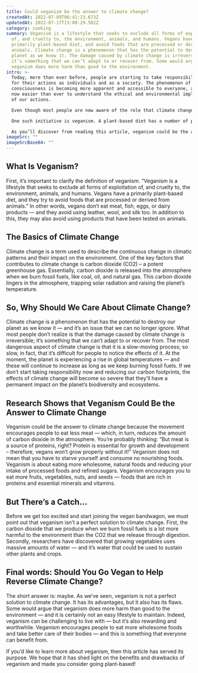 ```yaml
---
title: Could veganism be the answer to climate change?
createdAt: 2022-07-09T06:41:23.673Z
updatedAt: 2022-07-17T15:00:29.502Z
category: cooking
summary: Veganism is a lifestyle that seeks to exclude all forms of exploitation
  of, and cruelty to, the environment, animals, and humans. Vegans have a
  primarily plant-based diet, and avoid foods that are processed or derived from
  animals. Climate change is a phenomenon that has the potential to destroy our
  planet as we know it. The damage caused by climate change is irreversible;
  it’s something that we can’t adapt to or recover from. Some would argue that
  veganism does more harm than good to the environment.
intro: >-
  Today, more than ever before, people are starting to take responsibility
  for their actions as individuals and as a society. The phenomenon of social
  consciousness is becoming more apparent and accessible to everyone, and it’s
  now easier than ever to understand the ethical and environmental implications
  of our actions.

  Even though most people are now aware of the role that climate change plays in destroying the planet and reducing its biodiversity, very few are taking actionable steps to reduce their carbon footprint by reducing waste and using cleaner energy. In addition to this, there is no singular answer or solution to reversing the effects of pollution on our home planet; rather, it will require an amalgamation of many different initiatives working together simultaneously.

  One such initiative is veganism. A plant-based diet has a number of positive benefits on the environment — mainly because raising livestock produces a substantial amount of greenhouse gas emissions. If we all stopped eating meat it would have a huge effect on carbon dioxide levels, deforestation rates, and natural water courses.

  As you’ll discover from reading this article, veganism could be the answer to climate change; however, there are also some drawbacks. This article explores all angles so that you can make an informed decision whether you’d like to become vegan or not.
imageSrc: ""
imageSrcBase64: ""
---
```


## What Is Veganism?

First, it’s important to clarify the definition of veganism. “Veganism is a lifestyle that seeks to exclude all forms of exploitation of, and cruelty to, the environment, animals, and humans. Vegans have a primarily plant-based diet, and they try to avoid foods that are processed or derived from animals.”
In other words, vegans don’t eat meat, fish, eggs, or dairy products — and they avoid using leather, wool, and silk too. In addition to this, they may also avoid using products that have been tested on animals.

## The Basics of Climate Change

Climate change is a term used to describe the continuous change in climatic patterns and their impact on the environment.
One of the key factors that contributes to climate change is carbon dioxide (CO2) – a potent greenhouse gas. Essentially, carbon dioxide is released into the atmosphere when we burn fossil fuels, like coal, oil, and natural gas. This carbon dioxide lingers in the atmosphere, trapping solar radiation and raising the planet’s temperature.

## So, Why Should We Care About Climate Change?

Climate change is a phenomenon that has the potential to destroy our planet as we know it — and it’s an issue that we can no longer ignore.
What most people don’t realize is that the damage caused by climate change is irreversible; it’s something that we can’t adapt to or recover from.
The most dangerous aspect of climate change is that it is a slow-moving process; so slow, in fact, that it’s difficult for people to notice the effects of it. At the moment, the planet is experiencing a rise in global temperatures — and these will continue to increase as long as we keep burning fossil fuels.
If we don’t start taking responsibility now and reducing our carbon footprints, the effects of climate change will become so severe that they’ll have a permanent impact on the planet’s biodiversity and ecosystems.

## Research Shows that Veganism Could Be the Answer to Climate Change

Veganism could be the answer to climate change because the movement encourages people to eat less meat — which, in turn, reduces the amount of carbon dioxide in the atmosphere.
You’re probably thinking: “But meat is a source of proteins, right? Protein is essential for growth and development – therefore, vegans won’t grow properly without it!”
Veganism does not mean that you have to starve yourself and consume no nourishing foods. Veganism is about eating more wholesome, natural foods and reducing your intake of processed foods and refined sugars.
Veganism encourages you to eat more fruits, vegetables, nuts, and seeds — foods that are rich in proteins and essential minerals and vitamins.

## But There’s a Catch…

Before we get too excited and start joining the vegan bandwagon, we must point out that veganism isn’t a perfect solution to climate change.
First, the carbon dioxide that we produce when we burn fossil fuels is a lot more harmful to the environment than the CO2 that we release through digestion. Secondly, researchers have discovered that growing vegetables uses massive amounts of water — and it’s water that could be used to sustain other plants and crops.

## Final words: Should You Go Vegan to Help Reverse Climate Change?

The short answer is: maybe.
As we’ve seen, veganism is not a perfect solution to climate change. It has its advantages, but it also has its flaws. Some would argue that veganism does more harm than good to the environment — and it is certainly not an easy lifestyle to maintain.
Indeed, veganism can be challenging to live with — but it’s also rewarding and worthwhile. Veganism encourages people to eat more wholesome foods and take better care of their bodies — and this is something that everyone can benefit from.

If you’d like to learn more about veganism, then this article has served its purpose. We hope that it has shed light on the benefits and drawbacks of veganism and made you consider going plant-based!
